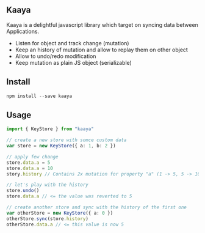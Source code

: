 ## Kaaya

Kaaya is a delightful javascript library which target on syncing data between Applications.

-   Listen for object and track change (mutation)
-   Keep an history of mutation and allow to replay them on other object
-   Allow to undo/redo modification
-   Keep mutation as plain JS object (serializable)

## Install

```ts
npm install --save kaaya
```

## Usage

```ts
import { KeyStore } from "kaaya"

// create a new store with somce custom data
var store = new KeyStore({ a: 1, b: 2 })

// apply few change
store.data.a = 5
store.data.a = 10
story.history // Contains 2x mutation for property "a" (1 -> 5, 5 -> 10)

// let's play with the history
store.undo()
store.data.a // <= the value was reverted to 5

// create another store and sync with the history of the first one
var otherStore = new KeyStore({ a: 0 })
otherStore.sync(store.history)
otherStore.data.a // <= this value is now 5
```
